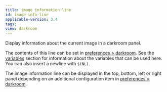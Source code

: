 ```yaml
---
title: image information line
id: image-info-line
applicable-version: 3.4
tags: 
view: darkroom
---
```


Display information about the current image in a darkroom panel. 

The contents of this line can be set in [preferences > darkroom](../../../preferences-settings/darkroom.md). See the [variables](../../../special-topics/variables.md) section for information about the variables that can be used here. You can also insert a newline with `$(NL)`.

The image information line can be displayed in the top, bottom, left or right panel depending on an additional configuration item in [preferences > darkroom](../../../preferences-settings/darkroom.md).
